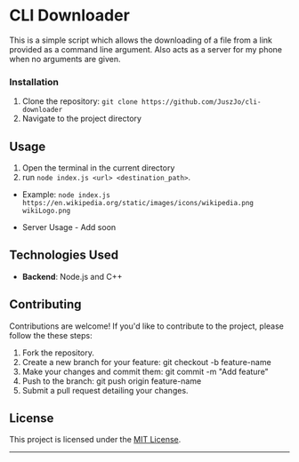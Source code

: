 # CLI Downloader

This is a simple script which allows the downloading of a file from a link provided as a command line argument.
Also acts as a server for my phone when no arguments are given.


### Installation

1. Clone the repository: `git clone https://github.com/JuszJo/cli-downloader`
2. Navigate to the project directory

## Usage

1. Open the terminal in the current directory
2. run `node index.js <url> <destination_path>`.

- Example: `node index.js https://en.wikipedia.org/static/images/icons/wikipedia.png wikiLogo.png`

- Server Usage - Add soon

## Technologies Used

- **Backend**: Node.js and C++

## Contributing

Contributions are welcome! If you'd like to contribute to the project, please follow the these steps:

1. Fork the repository.
2. Create a new branch for your feature: git checkout -b feature-name
3. Make your changes and commit them: git commit -m "Add feature"
4. Push to the branch: git push origin feature-name
5. Submit a pull request detailing your changes.

## License

This project is licensed under the [MIT License](LICENSE).

---
